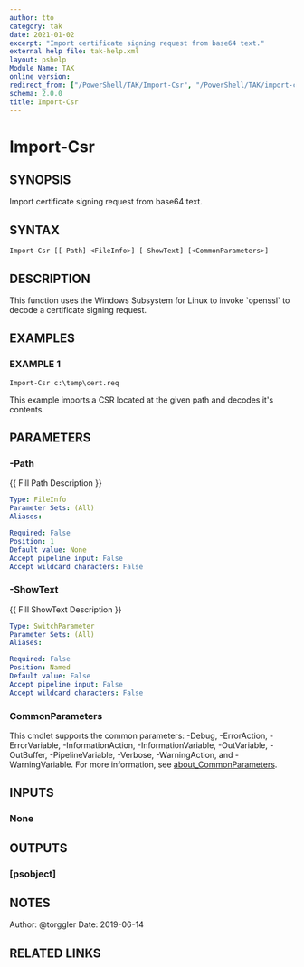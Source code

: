 ```yaml
---
author: tto
category: tak
date: 2021-01-02
excerpt: "Import certificate signing request from base64 text."
external help file: tak-help.xml
layout: pshelp
Module Name: TAK
online version:
redirect_from: ["/PowerShell/TAK/Import-Csr", "/PowerShell/TAK/import-csr", "/PowerShell/import-csr"]
schema: 2.0.0
title: Import-Csr
---
```


# Import-Csr

## SYNOPSIS
Import certificate signing request from base64 text.

## SYNTAX

```
Import-Csr [[-Path] <FileInfo>] [-ShowText] [<CommonParameters>]
```

## DESCRIPTION
This function uses the Windows Subsystem for Linux to invoke \`openssl\` to decode a certificate signing request.

## EXAMPLES

### EXAMPLE 1
```
Import-Csr c:\temp\cert.req
```

This example imports a CSR located at the given path and decodes it's contents.

## PARAMETERS

### -Path
{{ Fill Path Description }}

```yaml
Type: FileInfo
Parameter Sets: (All)
Aliases:

Required: False
Position: 1
Default value: None
Accept pipeline input: False
Accept wildcard characters: False
```

### -ShowText
{{ Fill ShowText Description }}

```yaml
Type: SwitchParameter
Parameter Sets: (All)
Aliases:

Required: False
Position: Named
Default value: False
Accept pipeline input: False
Accept wildcard characters: False
```

### CommonParameters
This cmdlet supports the common parameters: -Debug, -ErrorAction, -ErrorVariable, -InformationAction, -InformationVariable, -OutVariable, -OutBuffer, -PipelineVariable, -Verbose, -WarningAction, and -WarningVariable. For more information, see [about_CommonParameters](http://go.microsoft.com/fwlink/?LinkID=113216).

## INPUTS

### None
## OUTPUTS

### [psobject]
## NOTES
Author: @torggler
Date: 2019-06-14

## RELATED LINKS
